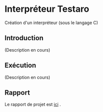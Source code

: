 # Interpréteur Testaro

Création d'un interpréteur (sous le langage C)

## Introduction

(Description en cours)

## Exécution 

(Description en cours)

## Rapport

Le rapport de projet est [ici](https://github.com/NielsTilch/interpreteur/blob/main/rapportInterpreteur.pdf) .
